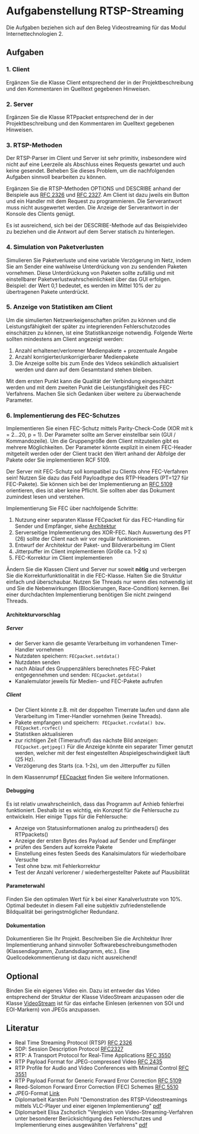 # Aufgabenstellung RTSP-Streaming
Die Aufgaben beziehen sich auf den Beleg Videostreaming für das Modul Internettechnologien 2.

## Aufgaben

### 1. Client
Ergänzen Sie die Klasse Client entsprechend der in der Projektbeschreibung und den Kommentaren im Quelltext gegebenen Hinweisen.

### 2. Server
Ergänzen Sie die Klasse RTPpacket entsprechend der in der Projektbeschreibung und den Kommentaren im Quelltext gegebenen Hinweisen.

### 3. RTSP-Methoden
Der RTSP-Parser im Client und Server ist sehr primitiv, insbesondere wird nicht auf eine Leerzeile als Abschluss eines Requests gewartet und auch keine gesendet. Beheben Sie dieses Problem, um die nachfolgenden Aufgaben sinnvoll bearbeiten zu können.

Ergänzen Sie die RTSP-Methoden OPTIONS und DESCRIBE anhand der Beispiele aus [RFC 2326](https://www.ietf.org/rfc/rfc2326.txt) und [RFC 2327](https://www.ietf.org/rfc/rfc2327.txt). 
Am Client ist dazu jweils ein Button und ein Handler mit dem Request zu programmieren. Die Serverantwort muss nicht ausgewertet werden. Die Anzeige der Serverantwort in der Konsole des Clients genügt.

Es ist ausreichend, sich bei der DESCRIBE-Methode auf das Beispielvideo zu beziehen und die Antwort auf dem Server statisch zu hinterlegen. 

### 4. Simulation von Paketverlusten
Simulieren Sie Paketverluste und eine variable Verzögerung im Netz, indem Sie am Sender eine wahlweise Unterdrückung von zu sendenden Paketen vornehmen. Diese Unterdrückung von Paketen sollte zufällig und mit einstellbarer Paketverlustwahrscheinlichkeit über das GUI erfolgen. Beispiel: der Wert 0,1 bedeutet, es werden im Mittel 10% der zu übertragenen Pakete unterdrückt.

### 5. Anzeige von Statistiken am Client
Um die simulierten Netzwerkeigenschaften prüfen zu können und die Leistungsfähigkeit der später zu integrierenden Fehlerschutzcodes einschätzen zu können, ist eine Statistikanzeige notwendig.
Folgende Werte sollten mindestens am Client angezeigt werden:
1. Anzahl erhaltener/verlorener Medienpakete + prozentuale Angabe
2. Anzahl korrigierter/unkorrigierbarer Medienpakete
3. Die Anzeige sollte bis zum Ende des Videos sekündlich aktualisiert werden und dann auf dem Gesamtstand stehen bleiben.

Mit dem ersten Punkt kann die Qualität der Verbindung eingeschätzt werden und mit dem zweiten Punkt die Leistungsfähigkeit des FEC-Verfahrens.
Machen Sie sich Gedanken über weitere zu überwachende Parameter.


### 6. Implementierung des FEC-Schutzes
Implementieren Sie einen FEC-Schutz mittels Parity-Check-Code (XOR mit k = 2...20, p = 1). Der Parameter sollte am Server einstellbar sein (GUI / Kommandozeile). Um die Gruppengröße dem Client mitzuteilen gibt es mehrere Möglichkeiten. Der Parameter könnte explizit in einem FEC-Header mitgeteilt werden oder der Client trackt den Wert anhand der Abfolge der Pakete oder Sie implementieren RCF 5109.

Der Server mit FEC-Schutz soll kompatibel zu Clients ohne FEC-Verfahren sein! Nutzen Sie dazu das Feld Payloadtype des RTP-Headers (PT=127 für FEC-Pakete).
Sie können sich bei der Implementierung an [RFC 5109](https://www.ietf.org/rfc/rfc5109.txt) orientieren, dies ist aber keine Pflicht. Sie sollten aber das Dokument zumindest lesen und verstehen.

Implementierung Sie FEC über nachfolgende Schritte:
1. Nutzung einer separaten Klasse FECpacket für das FEC-Handling für Sender und Empfänger, siehe [Architektur](#architekturvorschlag)
2. Serverseitige Implementierung des XOR-FEC. Nach Auswertung des PT (26) sollte der Client nach wir vor regulär funktionieren.
3. Entwurf der Architektur der Paket- und Bildverarbeitung im Client
4. Jitterpuffer im Client implementieren (Größe ca. 1-2 s)
5. FEC-Korrektur im Client implementieren

Ändern Sie die Klassen Client und Server nur soweit **nötig** und verbergen Sie die Korrekturfunktionalität in die FEC-Klasse. Halten Sie die Struktur einfach und überschaubar. Nutzen Sie Threads nur wenn dies notwendig ist und Sie die Nebenwirkungen (Blockierungen, Race-Condition) kennen. Bei einer durchdachten Implementierung benötigen Sie nicht zwingend Threads.


#### Architekturvorschlag

##### Server
* der Server kann die gesamte Verarbeitung im vorhandenen Timer-Handler vornehmen
* Nutzdaten speichern: `FECpacket.setdata()`
* Nutzdaten senden
* nach Ablauf des Gruppenzählers berechnetes FEC-Paket entgegennehmen und senden: `FECpacket.getdata()`
* Kanalemulator jeweils für Medien- und FEC-Pakete aufrufen

##### Client
* Der Client könnte z.B. mit der doppelten Timerrate laufen und dann alle Verarbeitung im Timer-Handler vornehmen (keine Threads).
* Pakete empfangen und speichern:  `FECpacket.rcvdata() bzw. FECpacket.rcvfec()`
* Statistiken aktualisieren
* zur richtigen Zeit (Timeraufruf) das nächste Bild anzeigen: `FECpacket.getjpeg()` Für die Anzeige könnte ein separater Timer genutzt werden, welcher mit der fest eingestellten Abspielgeschwindigkeit läuft (25 Hz). 
* Verzögerung des Starts (ca. 1-2s), um den Jitterpuffer zu füllen

In dem Klassenrumpf [FECpacket](src/FECpacket.java) finden Sie weitere Informationen.

#### Debugging
Es ist relativ unwahrscheinlich, dass das Programm auf Anhieb fehlerfrei funktioniert. Deshalb ist es wichtig, ein Konzept für die Fehlersuche zu entwickeln.
Hier einige Tipps für die Fehlersuche:
* Anzeige von Statusinformationen analog zu printheaders() des RTPpackets()
* Anzeige der ersten Bytes des Payload auf Sender und Empfänger
* prüfen des Senders auf korrekte Pakete
* Einstellung eines festen Seeds des Kanalsimulators für wiederholbare Versuche
* Test ohne bzw. mit Fehlerkorrektur
* Test der Anzahl verlorener / wiederhergestellter Pakete auf Plausibilität

#### Parameterwahl
Finden Sie den optimalen Wert für k bei einer Kanalverlustrate von 10%. Optimal bedeutet in diesem Fall eine subjektiv zufriedenstellende Bildqualität bei geringstmöglicher Redundanz.

#### Dokumentation
Dokumentieren Sie Ihr Projekt. Beschreiben Sie die Architektur Ihrer Implementierung anhand sinnvoller Softwarebeschreibungsmethoden (Klassendiagramm, Zustandsdiagramm, etc.). Eine Quellcodekommentierung ist dazu nicht ausreichend!

## Optional
Binden Sie ein eigenes Video ein. Dazu ist entweder das Video entsprechend der Struktur der Klasse VideoStream anzupassen oder die Klasse [VideoStream](src/VideoStream.java) ist für das einfache Einlesen (erkennen von SOI und EOI-Markern) von JPEGs anzupassen.


## Literatur
* Real Time Streaming Protocol (RTSP)                   [RFC 2326](http://www.ietf.org/rfc/rfc2326.txt)
* SDP: Session Description Protocol                     [RFC2327](http://www.ietf.org/rfc/rfc2327.txt)
* RTP: A Transport Protocol for Real-Time Applications  [RFC 3550](http://www.ietf.org/rfc/rfc3550.txt)
* RTP Payload Format for JPEG-compressed Video          [RFC 2435](http://www.ietf.org/rfc/rfc2435.txt)
* RTP Profile for Audio and Video Conferences with Minimal Control  [RFC 3551](http://www.ietf.org/rfc/rfc3551.txt)
* RTP Payload Format for Generic Forward Error Correction  [RFC 5109](http://www.ietf.org/rfc/rfc5109.txt)
* Reed-Solomon Forward Error Correction (FEC) Schemes   [RFC 5510](http://www.ietf.org/rfc/rfc5510.txt)
* JPEG-Format [Link](https://de.wikipedia.org/wiki/JPEG_File_Interchange_Format)
* Diplomarbeit Karsten Pohl "Demonstration des RTSP-Videostreamings mittels VLC-Player und einer eigenen Implementierung"  [pdf](https://www2.htw-dresden.de/~jvogt/abschlussarbeiten/Pohl-Diplomarbeit.pdf)
* Diplomarbeit Elisa Zschorlich "Vergleich von Video-Streaming-Verfahren unter besonderer Berücksichtigung des Fehlerschutzes und Implementierung eines ausgewählten Verfahrens" [pdf](https://www2.htw-dresden.de/~jvogt/abschlussarbeiten/zschorlich-diplomarbeit.pdf)
